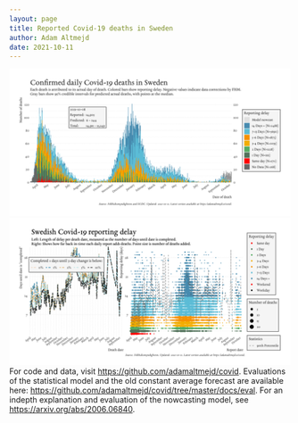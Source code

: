 ```yaml
---
layout: page
title: Reported Covid-19 deaths in Sweden
author: Adam Altmejd
date: 2021-10-11
---
```


![Graph of Swedish Covid-19 deaths with reporting delay.](deaths_lag_sweden_2021-10-11.png "Swedish Covid-19 deaths.")
![Graph of Swedish Covid-19 reporting delay in daily deaths.](lag_trend_sweden_2021-10-11.png "Trend in Swedish Covid-19 mortality reporting delay.")
For code and data, visit <https://github.com/adamaltmejd/covid>.
Evaluations of the statistical model and the old constant average forecast are available here: <https://github.com/adamaltmejd/covid/tree/master/docs/eval>.
For an indepth explanation and evaluation of the nowcasting model, see <https://arxiv.org/abs/2006.06840>.

